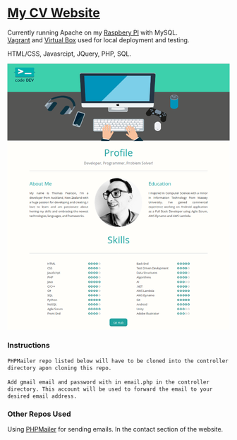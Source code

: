 # [My CV Website](http://tpcv.hopto.org)

Currently running Apache on my [Raspbery PI](https://www.raspberrypi.org/) with MySQL. </br>[Vagrant](https://www.vagrantup.com) and [Virtual Box](https://www.virtualbox.org/) used for local deployment and testing.

 HTML/CSS, Javasrcipt, JQuery, PHP, SQL.






![Alt text](/images/webpage.png)
### Instructions
```
PHPMailer repo listed below will have to be cloned into the controller directory apon cloning this repo. 

Add gmail email and password with in email.php in the controller directory. This account will be used to forward the email to your desired email address.
```
### Other Repos Used

Using [PHPMailer](https://github.com/Synchro/PHPMailer) for sending emails. In the contact section of the website.
 



